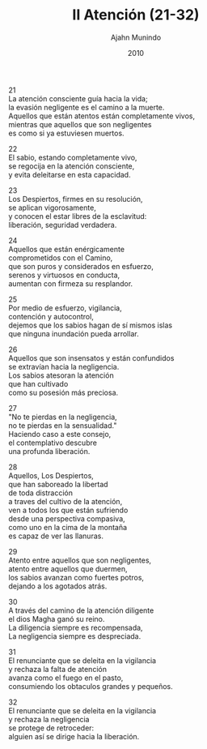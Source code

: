 ﻿---  
author: "Ajahn Munindo"  
title: "II Atención (21-32)"  
booktitle: "Un Dhammapada para la Contemplación"  
source: "https://forestsangha.org/teachings/books/un-dhammapada-para-la-contemplacion?language=Espa%C3%B1ol"  
license: "BY-NC-ND"  
publisher: "dhammamagga"  
date: 2010  
pubyear: 2010   
weight: 2  
draft: false  
googleAnalytics: UA-133551776-1  
---      
  
21  
La atención consciente guía hacia la vida;  
la evasión negligente es el camino a la muerte.  
Aquellos que están atentos están completamente vivos,  
mientras que aquellos que son negligentes  
es como si ya estuviesen muertos.  

22    
El sabio, estando completamente vivo,  
se regocija en la atención consciente,  
y evita deleitarse en esta capacidad.  

23  
Los Despiertos, firmes en su resolución,  
se aplican vigorosamente,  
y conocen el estar libres de la esclavitud:  
liberación, seguridad verdadera.  

24    
Aquellos que están enérgicamente  
comprometidos con el Camino,  
que son puros y considerados en esfuerzo,  
serenos y virtuosos en conducta,  
aumentan con firmeza su resplandor.   

25  
Por medio de esfuerzo, vigilancia,  
contención y autocontrol,  
dejemos que los sabios hagan de sí mismos islas  
que ninguna inundación pueda arrollar.  
   
26  
Aquellos que son insensatos y están confundidos  
se extravían hacia la negligencia.  
Los sabios atesoran la atención  
que han cultivado  
como su posesión más preciosa.   
  
27  
"No te pierdas en la negligencia,  
no te pierdas en la sensualidad."  
Haciendo caso a este consejo,  
el contemplativo descubre  
una profunda liberación.  
  
28    
Aquellos, Los Despiertos,  
que han saboreado la libertad  
de toda distracción  
a traves del cultivo de la atención,  
ven a todos los que están sufriendo  
desde una perspectiva compasiva,  
como uno en la cima de la montaña  
es capaz de ver las llanuras.  

29  
Atento entre aquellos que son negligentes,  
atento entre aquellos que duermen,  
los sabios avanzan como fuertes potros,  
dejando a los agotados atrás.  
  
30  
A través del camino de la atención diligente  
el dios Magha ganó su reino.  
La diligencia siempre es recompensada,  
La negligencia siempre es despreciada.  
  
31  
El renunciante que se deleita en la vigilancia  
y rechaza la falta de atención  
avanza como el fuego en el pasto,  
consumiendo los obtaculos grandes y pequeños.  

32    
El renunciante que se deleita en la vigilancia  
y rechaza la negligencia  
se protege de retroceder:  
alguien así se dirige hacia la liberación.  
